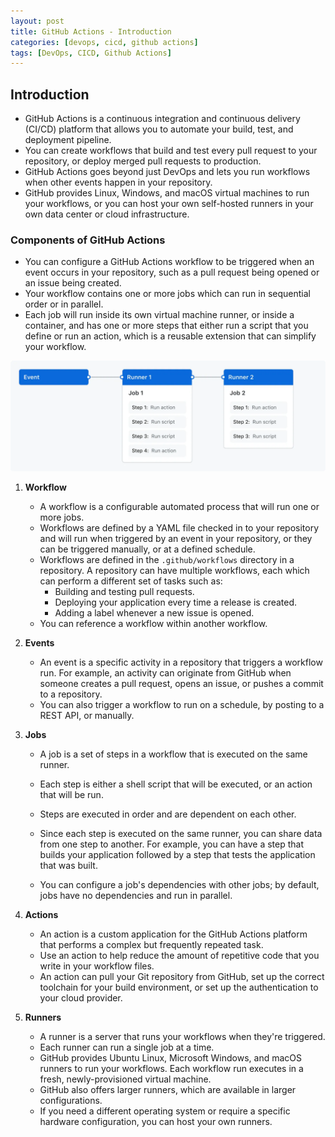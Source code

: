 ```yaml
---
layout: post
title: GitHub Actions - Introduction
categories: [devops, cicd, github actions]
tags: [DevOps, CICD, Github Actions]
---
```


## Introduction

- GitHub Actions is a continuous integration and continuous delivery (CI/CD) platform that allows you to automate your build, test, and deployment pipeline. 
- You can create workflows that build and test every pull request to your repository, or deploy merged pull requests to production.
- GitHub Actions goes beyond just DevOps and lets you run workflows when other events happen in your repository.
- GitHub provides Linux, Windows, and macOS virtual machines to run your workflows, or you can host your own self-hosted runners in your own data center or cloud infrastructure.

### Components of GitHub Actions

- You can configure a GitHub Actions workflow to be triggered when an event occurs in your repository, such as a pull request being opened or an issue being created. 
- Your workflow contains one or more jobs which can run in sequential order or in parallel. 
- Each job will run inside its own virtual machine runner, or inside a container, and has one or more steps that either run a script that you define or run an action, which is a reusable extension that can simplify your workflow.

![Actions Overview](/assets/img/devops/cicd/githubactions/overview-actions-.webp)

1. **Workflow**
    - A workflow is a configurable automated process that will run one or more jobs. 
    - Workflows are defined by a YAML file checked in to your repository and will run when triggered by an event in your repository, or they can be triggered manually, or at a defined schedule.
    - Workflows are defined in the `.github/workflows` directory in a repository. A repository can have multiple workflows, each which can perform a different set of tasks such as:
        + Building and testing pull requests.
        + Deploying your application every time a release is created.
        + Adding a label whenever a new issue is opened.
    - You can reference a workflow within another workflow.

2. **Events**
    - An event is a specific activity in a repository that triggers a workflow run. For example, an activity can originate from GitHub when someone creates a pull request, opens an issue, or pushes a commit to a repository. 
    - You can also trigger a workflow to run on a schedule, by posting to a REST API, or manually.

3. **Jobs**
    - A job is a set of steps in a workflow that is executed on the same runner.
    - Each step is either a shell script that will be executed, or an action that will be run. 
    - Steps are executed in order and are dependent on each other.
    - Since each step is executed on the same runner, you can share data from one step to another. For example, you can have a step that builds your application followed by a step that tests the application that was built.

    - You can configure a job's dependencies with other jobs; by default, jobs have no dependencies and run in parallel. 

4. **Actions**
    - An action is a custom application for the GitHub Actions platform that performs a complex but frequently repeated task. 
    - Use an action to help reduce the amount of repetitive code that you write in your workflow files. 
    - An action can pull your Git repository from GitHub, set up the correct toolchain for your build environment, or set up the authentication to your cloud provider.

5. **Runners**
    - A runner is a server that runs your workflows when they're triggered. 
    - Each runner can run a single job at a time. 
    - GitHub provides Ubuntu Linux, Microsoft Windows, and macOS runners to run your workflows. Each workflow run executes in a fresh, newly-provisioned virtual machine.
    - GitHub also offers larger runners, which are available in larger configurations. 
    - If you need a different operating system or require a specific hardware configuration, you can host your own runners.
